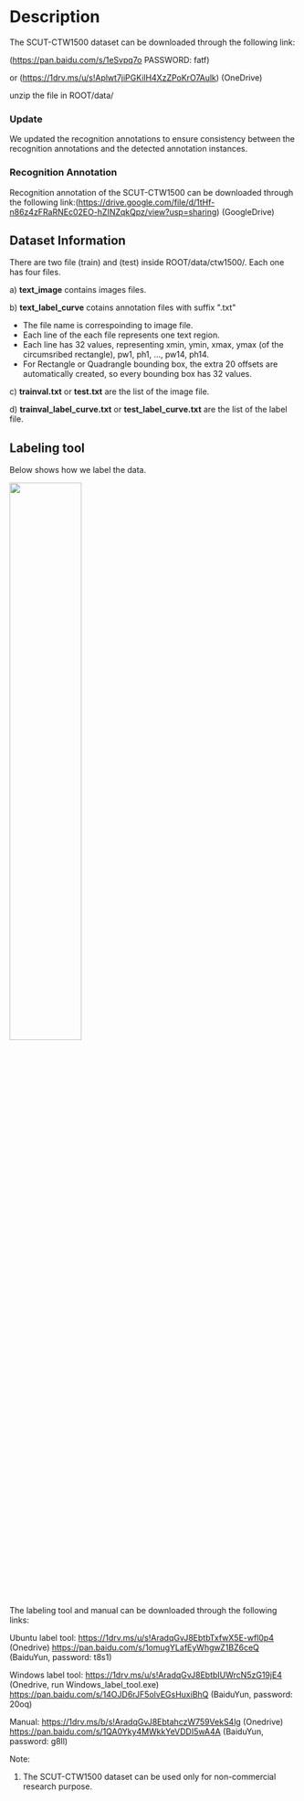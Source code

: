 # Description

The SCUT-CTW1500 dataset can be downloaded through the following link:

(https://pan.baidu.com/s/1eSvpq7o PASSWORD: fatf)

or (https://1drv.ms/u/s!Aplwt7jiPGKilH4XzZPoKrO7Aulk) (OneDrive)

unzip the file in ROOT/data/ 
### Update
We updated the recognition annotations to ensure consistency between the recognition annotations and the detected annotation instances.
### Recognition Annotation
Recognition annotation of the SCUT-CTW1500 can be downloaded through the following link:(https://drive.google.com/file/d/1tHf-n86z4zFRaRNEc02EO-hZINZqkQpz/view?usp=sharing) (GoogleDrive)

## Dataset Information

There are two file (train) and (test) inside ROOT/data/ctw1500/. Each one has four files.

a) **text_image** contains images files.

b) **text_label_curve** cotains annotation files with suffix ".txt"
* The file name is correspoinding to image file.
* Each line of the each file represents one text region.
* Each line has 32 values, representing xmin, ymin, xmax, ymax (of the circumsribed rectangle), pw1, ph1, ..., pw14, ph14.
* For Rectangle or Quadrangle bounding box, the extra 20 offsets are automatically created, so every bounding box has 32 values.

c) **trainval.txt** or **test.txt** are the list of the image file. 

d) **trainval_label_curve.txt** or **test_label_curve.txt** are the list of the label file.

## Labeling tool

Below shows how we label the data.

<img src="labeling.gif" width="50%">

The labeling tool and manual can be downloaded through the following links:

Ubuntu label tool: https://1drv.ms/u/s!AradqGvJ8EbtbTxfwX5E-wfl0p4 (Onedrive)
                   https://pan.baidu.com/s/1omugYLafEyWhgwZ1BZ6ceQ (BaiduYun,  password: t8s1)

Windows label tool: https://1drv.ms/u/s!AradqGvJ8EbtbIUWrcN5zG19jE4 (Onedrive, run Windows_label_tool.exe)
                   https://pan.baidu.com/s/14OJD6rJF5olvEGsHuxiBhQ (BaiduYun,  password: 20oq)

Manual: https://1drv.ms/b/s!AradqGvJ8EbtahczW759VekS4lg (Onedrive)
        https://pan.baidu.com/s/1QA0Yky4MWkkYeVDDI5wA4A (BaiduYun, password: g8ll)

Note:
1. The SCUT-CTW1500 dataset can be used only for non-commercial research purpose.
